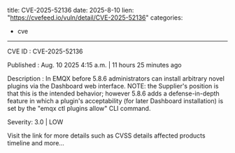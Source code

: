  
title: CVE-2025-52136
date: 2025-8-10
lien: "https://cvefeed.io/vuln/detail/CVE-2025-52136"
categories:
  - cve
---

CVE ID : CVE-2025-52136

Published :  Aug. 10
2025
4:15 a.m. | 11 hours
25 minutes ago

Description : In EMQX before 5.8.6
administrators can install arbitrary novel plugins via the Dashboard web interface. NOTE: the Supplier's position is that this is the intended behavior; however
5.8.6 adds a defense-in-depth feature in which a plugin's acceptability (for later Dashboard installation) is set by the "emqx ctl plugins allow" CLI command.

Severity: 3.0 | LOW

Visit the link for more details
such as CVSS details
affected products
timeline
and more...
